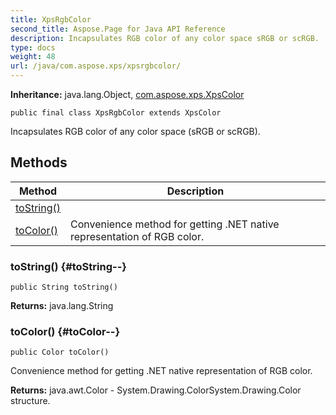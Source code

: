 ```yaml
---
title: XpsRgbColor
second_title: Aspose.Page for Java API Reference
description: Incapsulates RGB color of any color space sRGB or scRGB.
type: docs
weight: 48
url: /java/com.aspose.xps/xpsrgbcolor/
---
```

**Inheritance:**
java.lang.Object, [com.aspose.xps.XpsColor](../../com.aspose.xps/xpscolor)
```
public final class XpsRgbColor extends XpsColor
```

Incapsulates RGB color of any color space (sRGB or scRGB).
## Methods

| Method | Description |
| --- | --- |
| [toString()](#toString--) |  |
| [toColor()](#toColor--) | Convenience method for getting .NET native representation of RGB color. |
### toString() {#toString--}
```
public String toString()
```




**Returns:**
java.lang.String
### toColor() {#toColor--}
```
public Color toColor()
```


Convenience method for getting .NET native representation of RGB color.

**Returns:**
java.awt.Color -  System.Drawing.ColorSystem.Drawing.Color  structure.
